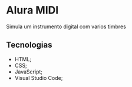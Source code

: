 # Alura MIDI
Simula um instrumento digital com varios timbres

## Tecnologias
- HTML;
- CSS;
- JavaScript;
- Visual Studio Code;

